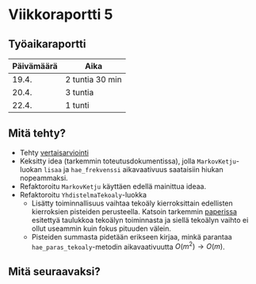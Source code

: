 # Viikkoraportti 5

## Työaikaraportti

|Päivämäärä|Aika|
|----------|----|
|19.4.|2 tuntia 30 min|
|20.4.|3 tuntia|
|22.4.|1 tunti|

## Mitä tehty?

- Tehty [vertaisarviointi](https://github.com/henryblu/signal-processing-project/issues/1)
- Keksitty idea (tarkemmin toteutusdokumentissa), jolla `MarkovKetju`-luokan `lisaa` ja `hae_frekvenssi` aikavaativuus saataisiin hiukan nopeammaksi.
- Refaktoroitu `MarkovKetju` käyttäen edellä mainittua ideaa.
- Refaktoroitu `YhdistelmaTekoaly`-luokka
  - Lisätty toiminnallisuus vaihtaa tekoäly kierroksittain edellisten kierroksien pisteiden perusteella. Katsoin tarkemmin [paperissa](https://doi.org/10.1038/s41598-020-70544-7) esitettyä taulukkoa tekoälyn toiminnasta ja siellä tekoälyn vaihto ei ollut useammin kuin fokus pituuden välein.
  - Pisteiden summasta pidetään erikseen kirjaa, minkä parantaa `hae_paras_tekoaly`-metodin aikavaativuutta $O(m^2)\to O(m)$.

## Mitä seuraavaksi?
